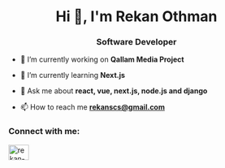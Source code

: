 <h1 align="center">Hi 👋, I'm Rekan Othman</h1>
<h3 align="center">Software Developer</h3>

- 🔭 I’m currently working on **Qallam Media Project**

- 🌱 I’m currently learning **Next.js**

- 💬 Ask me about **react, vue, next.js, node.js and django**

- 📫 How to reach me **rekanscs@gmail.com**

<h3 align="left">Connect with me:</h3>
<p align="left">
<a href="https://linkedin.com/in/rekan-osman" target="blank"><img align="center" src="https://raw.githubusercontent.com/rahuldkjain/github-profile-readme-generator/master/src/images/icons/Social/linked-in-alt.svg" alt="rekan-osman" height="30" width="40" /></a>
</p>
